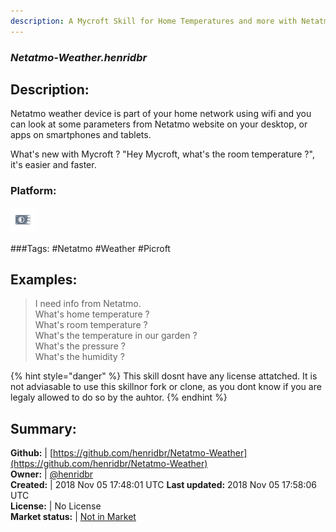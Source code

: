 ```yaml
---
description: A Mycroft Skill for Home Temperatures and more with Netatmo
---
```


### _Netatmo-Weather.henridbr_  
## Description:  
Netatmo weather device is part of your home network using wifi and you can look at some parameters from Netatmo website on your desktop, or apps on smartphones and tablets.

What's new with Mycroft ? "Hey Mycroft, what's the room temperature ?", it's easier and faster.  
### Platform:  
 ![Picroft](../.gitbook/assets/picroft-icon.png)   
  
###Tags: \#Netatmo \#Weather \#Picroft   
## Examples:  
> I need info from Netatmo.  
> What's home temperature ?  
> What's room temperature ?  
> What's the temperature in our garden ?  
> What's the pressure ?  
> What's the humidity ?  
  
{% hint style="danger" %}
This skill dosnt have any license attatched. It is not adviasable to use this skillnor fork or clone, as you dont know if you are legaly allowed to do so by the auhtor.
{% endhint %}
  
## Summary:  
**Github:** | [https://github.com/henridbr/Netatmo-Weather](https://github.com/henridbr/Netatmo-Weather)  
**Owner:** | [@henridbr](https://github.com/henridbr)  
**Created:** | 2018 Nov 05 17:48:01 UTC  **Last updated:** 2018 Nov 05 17:58:06 UTC  
**License:** | No License  
**Market status:** | [Not in Market](https://market.mycroft.ai/skill/)  
